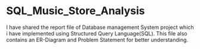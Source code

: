 # SQL_Music_Store_Analysis
I have shared the report file of Database management System project which i have implemented using Structured Query Language(SQL). This file also contains an ER-Diagram  and Problem Statement for better understanding.

